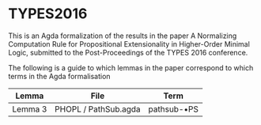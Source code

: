 # TYPES2016

This is an Agda formalization of the results in the paper A Normalizing Computation Rule for Propositional Extensionality in Higher-Order Minimal Logic,
submitted to the Post-Proceedings of the TYPES 2016 conference.

The following is a guide to which lemmas in the paper correspond to which terms in the Agda formalisation


| Lemma | File | Term |
|---|---|---|
| Lemma 3 | PHOPL / PathSub.agda | pathsub-•PS |